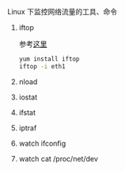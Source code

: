 

Linux 下监控网络流量的工具、命令
1. iftop

    参考[这里](http://blog.csdn.net/gaojinshan/article/details/40781241)

    ```bash
    yum install iftop
    iftop -i eth1
    ```

1. nload
1. iostat
1. ifstat
1. iptraf
1. watch ifconfig
1. watch cat /proc/net/dev